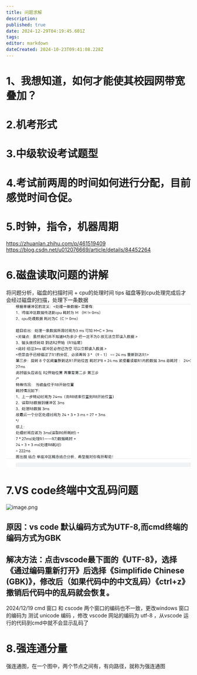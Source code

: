 ```yaml
---
title: 问题求解
description: 
published: true
date: 2024-12-29T04:19:45.601Z
tags: 
editor: markdown
dateCreated: 2024-10-23T09:41:08.228Z
---
```


# 1、我想知道，如何才能使其校园网带宽叠加？
# 2.机考形式
# 3.中级软设考试题型
# 4.考试前两周的时间如何进行分配，目前感觉时间仓促。
# 5.时钟，指令，机器周期
https://zhuanlan.zhihu.com/p/461519409
https://blog.csdn.net/u012076669/article/details/84452264

# 6.磁盘读取问题的讲解
将问题分析，磁盘的扫描时间 + cpu的处理时间
tips
磁盘等到cpu处理完成后才会经过磁盘的扫描，处理下一条数据
![5a033a9a609202ba16bef9d02917241.png](/pictures/image/5a033a9a609202ba16bef9d02917241.png)

# 7.VS code终端中文乱码问题
![image.png](/pictures/image.png)
## 原因：vs code 默认编码方式为UTF-8,而cmd终端的编码方式为GBK
## 解决方法：点击vscode最下面的《UTF-8》，选择《通过编码重新打开》后选择《Simplifide Chinese (GBK)》，修改后（如果代码中的中文乱码）《ctrl+z》撤销后代码中的乱码就会恢复。

2024/12/19
cmd 窗口 和 cscode 两个窗口的编码也不一致，更改windows 窗口的编码为 测试 unicode 编码 ，修改 vscode 网站的编码为 utf-8 ，从vscode 运行的代码到cmd中就不会显示乱码了


# 8.强连通分量
强连通图，在一个图中，两个节点之间有，有向路径，就称为强连通图
